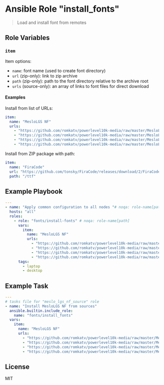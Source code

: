 # Ansible Role "install_fonts"

> Load and install font from remotes

## Role Variables

### `item`

Item options:

- `name`: font name (used to create font directory)
- `url` (zip-only): link to zip archive
- `path` (zip-only): path to the font directory relative to the archive root
- `urls` (source-only): an array of links to font files for direct download

#### Examples

Install from list of URLs:

```yaml
item:
  name: "MesloLGS NF"
  urls:
    - "https://github.com/romkatv/powerlevel10k-media/raw/master/MesloLGS%20NF%20Regular.ttf"
    - "https://github.com/romkatv/powerlevel10k-media/raw/master/MesloLGS%20NF%20Bold.ttf"
    - "https://github.com/romkatv/powerlevel10k-media/raw/master/MesloLGS%20NF%20Italic.ttf"
    - "https://github.com/romkatv/powerlevel10k-media/raw/master/MesloLGS%20NF%20Bold%20Italic.ttf"
```

Install from ZIP package with path:

```yaml
item:
  name: "FiraCode"
  url: "https://github.com/tonsky/FiraCode/releases/download/2/FiraCode_2.zip"
  path: "/ttf"
```

## Example Playbook

```yaml
---
- name: "Apply common configuration to all nodes "# noqa: role-name[path]
  hosts: "all"
  roles:
    - role: "fonts/install-fonts" # noqa: role-name[path]
      vars:
        item:
          name: "MesloLGS NF"
          urls:
            - "https://github.com/romkatv/powerlevel10k-media/raw/master/MesloLGS%20NF%20Regular.ttf"
            - "https://github.com/romkatv/powerlevel10k-media/raw/master/MesloLGS%20NF%20Bold.ttf"
            - "https://github.com/romkatv/powerlevel10k-media/raw/master/MesloLGS%20NF%20Italic.ttf"
            - "https://github.com/romkatv/powerlevel10k-media/raw/master/MesloLGS%20NF%20Bold%20Italic.ttf"
      tags:
        - laptop
        - desktop
```

## Example Task

```yaml
---
# tasks file for "meslo_lgs_nf_source" role
- name: "Install MesloLGS NF from sources"
  ansible.builtin.include_role:
    name: "fonts/install_fonts"
  vars:
    item:
      name: "MesloLGS NF"
      urls:
        - "https://github.com/romkatv/powerlevel10k-media/raw/master/MesloLGS%20NF%20Regular.ttf"
        - "https://github.com/romkatv/powerlevel10k-media/raw/master/MesloLGS%20NF%20Bold.ttf"
        - "https://github.com/romkatv/powerlevel10k-media/raw/master/MesloLGS%20NF%20Italic.ttf"
        - "https://github.com/romkatv/powerlevel10k-media/raw/master/MesloLGS%20NF%20Bold%20Italic.ttf"
```

## License

MIT
